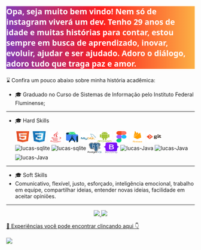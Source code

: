 <!--
**lucascostadevrobot/lucascostadevrobot** is a ✨ _special_ ✨ repository because its `README.md` (this file) appears on your GitHub profile.

Here are some ideas to get you started:

- 🔭 I’m currently working on ...
- 🌱 I’m currently learning ...
- 👯 I’m looking to collaborate on ...
- 🤔 I’m looking for help with ...
- 💬 Ask me about ...
- 📫 How to reach me: ...
- 😄 Pronouns: ...
- ⚡ Fun fact: ...
-->

<div style="background:linear-gradient(90deg, rgba(131,58,180,1) 0%, rgba(253,29,29,1) 50%, rgba(252,176,69,1) 100%);">
  <h2 style="font-family:'Segoe UI', Tahoma, Geneva, Verdana, sans-serif; color: white;">Opa, seja muito bem vindo! Nem só de instagram viverá um dev. Tenho 29 anos de idade e muitas histórias para contar, estou sempre em busca de aprendizado, inovar, evoluir, ajudar e ser ajudado. Adoro o diálogo, adoro tudo que traga paz e amor.</p></h2>
</div>

 :hourglass:		Confira um pouco abaixo sobre minha história acadêmica:

- :mortar_board:	 Graduado no Curso de Sistemas de Informação pelo Instituto Federal Fluminense;

________________________________________________________________________________________________________________________________________________________

- :mortar_board:	 Hard Skills

  <img align="center" alt="lucas-HTML" height="30" width="40" src="https://raw.githubusercontent.com/devicons/devicon/master/icons/html5/html5-original.svg">
  <img align="center" alt="lucas-CSS" height="30" width="40" src="https://raw.githubusercontent.com/devicons/devicon/master/icons/css3/css3-original.svg">
  <img align="center" alt="lucas-Java" height="30" width="40" src="https://raw.githubusercontent.com/devicons/devicon/master/icons/java/java-plain.svg">
  <img align="center" alt="lucas-Java" height="30" width="40" src="https://raw.githubusercontent.com/devicons/devicon/master/icons/androidstudio/androidstudio-original.svg">
  <img align="center" alt="lucas-Java" height="30" width="40" src="https://raw.githubusercontent.com/devicons/devicon/master/icons/mysql/mysql-original-wordmark.svg">
  <img align="center" alt="lucas-Java" height="30" width="40" src="https://raw.githubusercontent.com/devicons/devicon/master/icons/android/android-plain-wordmark.svg">
  <img align="center" alt="lucas-Java" height="30" width="40" src="https://raw.githubusercontent.com/devicons/devicon/master/icons/figma/figma-original.svg">
  <img align="center" alt="lucas-Java" height="30" width="40" src="https://raw.githubusercontent.com/devicons/devicon/master/icons/firebase/firebase-plain-wordmark.svg">
  <img align="center" alt="lucas-Java" height="30" width="40" src="https://raw.githubusercontent.com/devicons/devicon/master/icons/git/git-original-wordmark.svg">
  <img align="center" alt="lucas-sqlite" height="30" width="40"  src="https://cdn.jsdelivr.net/gh/devicons/devicon@latest/icons/sqlite/sqlite-original.svg">
  <img align="center" alt="lucas-sqlite" height="30" width="40"  src="https://cdn.jsdelivr.net/gh/devicons/devicon@latest/icons/jira/jira-original-wordmark.svg">
  <img align="center" alt="lucas-Java" height="30" width="40" src="https://raw.githubusercontent.com/devicons/devicon/master/icons/postgresql/postgresql-original-wordmark.svg">
  <img align="center" alt="lucas-Java" height="30" width="40" src="https://raw.githubusercontent.com/devicons/devicon/master/icons/bootstrap/bootstrap-original-wordmark.svg">
  <img align="center" alt="lucas-Java" height="30" width="40" src="https://cdn.jsdelivr.net/gh/devicons/devicon@latest/icons/dbeaver/dbeaver-original.svg">
  <img align="center" alt="lucas-Java" height="30" width="40" src="https://cdn.jsdelivr.net/gh/devicons/devicon@latest/icons/intellij/intellij-original.svg">
  <img align="center" alt="lucas-Java" height="30" width="40" src="https://cdn.jsdelivr.net/gh/devicons/devicon@latest/icons/junit/junit-plain-wordmark.svg">

________________________________________________________________________________________________________________________________________________________

- :mortar_board:	 Soft Skills
- Comunicativo, flexível, justo, esforçado, inteligência emocional, trabalho em equipe, compartilhar ideias, entender novas ideias, facilidade em aceitar opiniões.
________________________________________________________________________________________________________________________________________________________


<!--Inicialização da nova estilização readme 2022-->
<div align="center">
  <a href="https://github.com/lucascostadevrobot">
  <img height="180em" src="https://github-readme-stats.vercel.app/api?username=lucascostadevrobot&show_icons=true&theme=midnight-purple&include_all_commits=true&count_private=true"/>
  <img height="180em" src="https://github-readme-stats.vercel.app/api/top-langs/?username=lucascostadevrobot&layout=compact&langs_count=7&theme=midnight-purple"/>
</div>
  

<!--Fim Inicialização da nova estilização readme 2022-->






:dart:	Experiências você pode encontrar clincando aqui :point_down:
 <br><br>
   <a href="https://www.linkedin.com/in/lucas-costa-2219b5189/" target="_blank"><img src="https://img.shields.io/badge/-LinkedIn-%230077B5?style=for-the-badge&logo=linkedin&logoColor=white" target="_blank"></a> 
